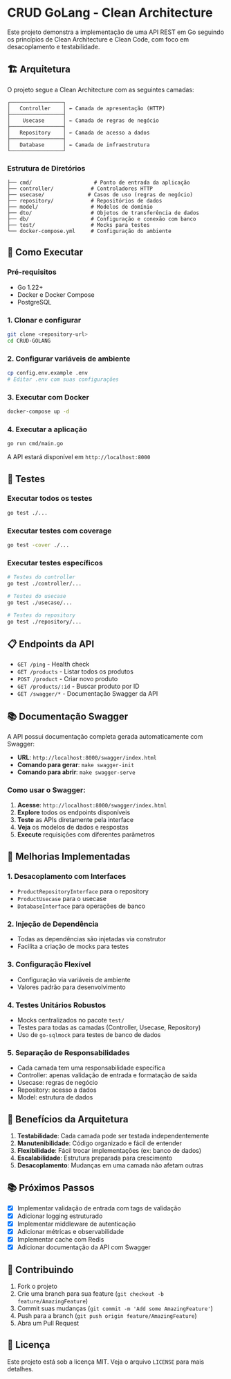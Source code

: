 # CRUD GoLang - Clean Architecture

Este projeto demonstra a implementação de uma API REST em Go seguindo os princípios de Clean Architecture e Clean Code, com foco em desacoplamento e testabilidade.

## 🏗️ Arquitetura

O projeto segue a Clean Architecture com as seguintes camadas:

```
┌─────────────────┐
│   Controller    │ ← Camada de apresentação (HTTP)
├─────────────────┤
│    Usecase      │ ← Camada de regras de negócio
├─────────────────┤
│   Repository    │ ← Camada de acesso a dados
├─────────────────┤
│   Database      │ ← Camada de infraestrutura
└─────────────────┘
```

### Estrutura de Diretórios

```
├── cmd/                    # Ponto de entrada da aplicação
├── controller/            # Controladores HTTP
├── usecase/              # Casos de uso (regras de negócio)
├── repository/            # Repositórios de dados
├── model/                 # Modelos de domínio
├── dto/                   # Objetos de transferência de dados
├── db/                    # Configuração e conexão com banco
├── test/                  # Mocks para testes
└── docker-compose.yml     # Configuração do ambiente
```

## 🚀 Como Executar

### Pré-requisitos

- Go 1.22+
- Docker e Docker Compose
- PostgreSQL

### 1. Clonar e configurar

```bash
git clone <repository-url>
cd CRUD-GOLANG
```

### 2. Configurar variáveis de ambiente

```bash
cp config.env.example .env
# Editar .env com suas configurações
```

### 3. Executar com Docker

```bash
docker-compose up -d
```

### 4. Executar a aplicação

```bash
go run cmd/main.go
```

A API estará disponível em `http://localhost:8000`

## 🧪 Testes

### Executar todos os testes

```bash
go test ./...
```

### Executar testes com coverage

```bash
go test -cover ./...
```

### Executar testes específicos

```bash
# Testes do controller
go test ./controller/...

# Testes do usecase
go test ./usecase/...

# Testes do repository
go test ./repository/...
```

## 📋 Endpoints da API

- `GET /ping` - Health check
- `GET /products` - Listar todos os produtos
- `POST /product` - Criar novo produto
- `GET /products/:id` - Buscar produto por ID
- `GET /swagger/*` - Documentação Swagger da API

## 📚 Documentação Swagger

A API possui documentação completa gerada automaticamente com Swagger:

- **URL**: `http://localhost:8000/swagger/index.html`
- **Comando para gerar**: `make swagger-init`
- **Comando para abrir**: `make swagger-serve`

### Como usar o Swagger:

1. **Acesse**: `http://localhost:8000/swagger/index.html`
2. **Explore** todos os endpoints disponíveis
3. **Teste** as APIs diretamente pela interface
4. **Veja** os modelos de dados e respostas
5. **Execute** requisições com diferentes parâmetros

## 🔧 Melhorias Implementadas

### 1. **Desacoplamento com Interfaces**
- `ProductRepositoryInterface` para o repository
- `ProductUsecase` para o usecase
- `DatabaseInterface` para operações de banco

### 2. **Injeção de Dependência**
- Todas as dependências são injetadas via construtor
- Facilita a criação de mocks para testes

### 3. **Configuração Flexível**
- Configuração via variáveis de ambiente
- Valores padrão para desenvolvimento

### 4. **Testes Unitários Robustos**
- Mocks centralizados no pacote `test/`
- Testes para todas as camadas (Controller, Usecase, Repository)
- Uso de `go-sqlmock` para testes de banco de dados

### 5. **Separação de Responsabilidades**
- Cada camada tem uma responsabilidade específica
- Controller: apenas validação de entrada e formatação de saída
- Usecase: regras de negócio
- Repository: acesso a dados
- Model: estrutura de dados

## 🎯 Benefícios da Arquitetura

1. **Testabilidade**: Cada camada pode ser testada independentemente
2. **Manutenibilidade**: Código organizado e fácil de entender
3. **Flexibilidade**: Fácil trocar implementações (ex: banco de dados)
4. **Escalabilidade**: Estrutura preparada para crescimento
5. **Desacoplamento**: Mudanças em uma camada não afetam outras

## 📚 Próximos Passos

- [x] Implementar validação de entrada com tags de validação
- [x] Adicionar logging estruturado
- [x] Implementar middleware de autenticação
- [x] Adicionar métricas e observabilidade
- [x] Implementar cache com Redis
- [x] Adicionar documentação da API com Swagger

## 🤝 Contribuindo

1. Fork o projeto
2. Crie uma branch para sua feature (`git checkout -b feature/AmazingFeature`)
3. Commit suas mudanças (`git commit -m 'Add some AmazingFeature'`)
4. Push para a branch (`git push origin feature/AmazingFeature`)
5. Abra um Pull Request

## 📄 Licença

Este projeto está sob a licença MIT. Veja o arquivo `LICENSE` para mais detalhes.
